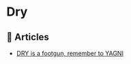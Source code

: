 # Dry

## 📕 Articles

- [DRY is a footgun, remember to YAGNI](https://swizec.com/blog/dry-is-a-footgun-remember-to-yagni/)
